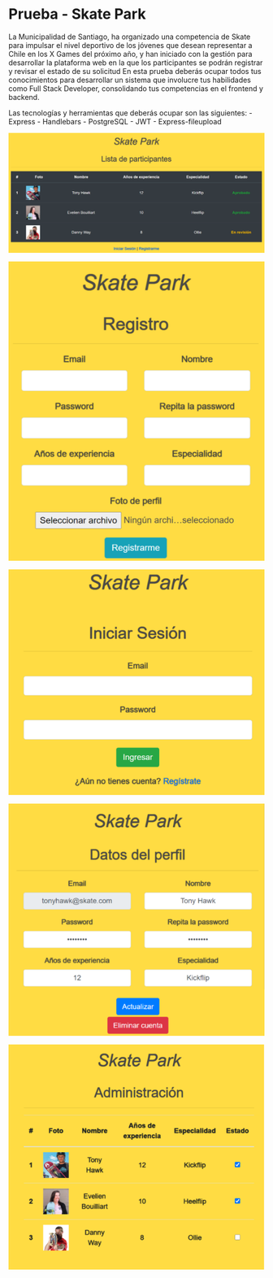 # Prueba - Skate Park

La Municipalidad de Santiago, ha organizado una competencia de Skate para impulsar el nivel
deportivo de los jóvenes que desean representar a Chile en los X Games del próximo año, y
han iniciado con la gestión para desarrollar la plataforma web en la que los participantes se
podrán registrar y revisar el estado de su solicitud
En esta prueba deberás ocupar todos tus conocimientos para desarrollar un sistema que
involucre tus habilidades como Full Stack Developer, consolidando tus competencias en el
frontend y backend.

Las tecnologías y herramientas que deberás ocupar son las siguientes:
    - Express
    - Handlebars
    - PostgreSQL
    - JWT
    - Express-fileupload

![skate](screenshot/skate.png)

![skate2](screenshot/skate2.png)

![skate3](screenshot/skate3.png)

![skate4](screenshot/skate4.png)

![skate5](screenshot/skate5.png)
